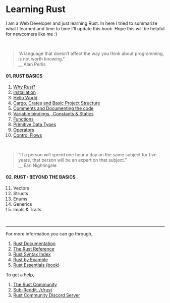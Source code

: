 # Learning Rust
I am a Web Developer and just learning Rust. In here I tried to summarize what I learned and time to time I'll update this book. Hope this will be helpful for newcomers like me :)

&nbsp;

> “A language that doesn’t affect the way you think about programming, is not worth knowing.”  
__ Alan Perlis

#### 01. RUST BASICS
1. [Why Rust?](why_rust.md)
2. [Installation](installation.md)
3. [Hello World](hello_world.md)
4. [Cargo, Crates and Basic Project Structure](cargo,_crates_and_basic_project_structure.md)
5. [Comments and Documenting the code](comments_and_documenting_the_code.md)
6. [Variable bindings , Constants & Statics](variable_bindings_,_constants_&_statics.md)
7. [Functions](functions.md)
8. [Primitive Data Types](primitive_data_types.md)
9. [Operators](operators.md)
10. [Control Flows](control_flows.md)

&nbsp;

> “If a person will spend one hour a day on the same subject for five years, that person will be an expert on that subject.”  
__ Earl Nightingale

#### 02. RUST : BEYOND THE BASICS
11. Vectors
12. Structs
13. Enums
14. Generics
15. Impls & Traits

&nbsp;

---

For more information you can go through,

1. [Rust Documentation](https://doc.rust-lang.org/)
2. [The Rust Reference](https://doc.rust-lang.org/reference.html)
3. [Rust Syntax Index](https://doc.rust-lang.org/book/syntax-index.html)
4. [Rust by Example](http://rustbyexample.com/)
5. [Rust Essentials (book)](https://www.safaribooksonline.com/search/?query=%22Rust+Essentials%22)

To get a help,

1. [The Rust Community](https://www.rust-lang.org/community.html)
2. [Sub-Reddit, /r/rust](https://www.reddit.com/r/rust)
3. [Rust Community Discord Server](https://discord.gg/b4ueU6C)

